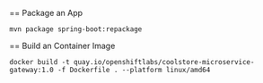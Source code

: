 
== Package an App

```
mvn package spring-boot:repackage 
```

== Build an Container Image

```
docker build -t quay.io/openshiftlabs/coolstore-microservice-gateway:1.0 -f Dockerfile . --platform linux/amd64
```
